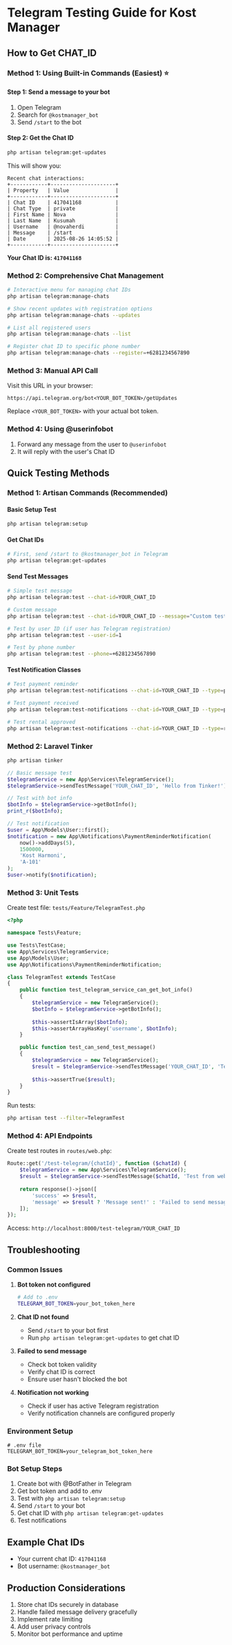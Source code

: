 # Telegram Testing Guide for Kost Manager

## How to Get CHAT_ID

### Method 1: Using Built-in Commands (Easiest) ⭐

#### Step 1: Send a message to your bot
1. Open Telegram
2. Search for `@kostmanager_bot`
3. Send `/start` to the bot

#### Step 2: Get the Chat ID
```bash
php artisan telegram:get-updates
```

This will show you:
```
Recent chat interactions:
+------------+---------------------+
| Property   | Value               |
+------------+---------------------+
| Chat ID    | 417041168           |
| Chat Type  | private             |
| First Name | Nova                |
| Last Name  | Kusumah             |
| Username   | @novaherdi          |
| Message    | /start              |
| Date       | 2025-08-26 14:05:52 |
+------------+---------------------+
```

**Your Chat ID is: `417041168`**

### Method 2: Comprehensive Chat Management

```bash
# Interactive menu for managing chat IDs
php artisan telegram:manage-chats

# Show recent updates with registration options
php artisan telegram:manage-chats --updates

# List all registered users
php artisan telegram:manage-chats --list

# Register chat ID to specific phone number
php artisan telegram:manage-chats --register=+6281234567890
```

### Method 3: Manual API Call

Visit this URL in your browser:
```
https://api.telegram.org/bot<YOUR_BOT_TOKEN>/getUpdates
```

Replace `<YOUR_BOT_TOKEN>` with your actual bot token.

### Method 4: Using @userinfobot

1. Forward any message from the user to `@userinfobot`
2. It will reply with the user's Chat ID

## Quick Testing Methods

### Method 1: Artisan Commands (Recommended)

#### Basic Setup Test
```bash
php artisan telegram:setup
```

#### Get Chat IDs
```bash
# First, send /start to @kostmanager_bot in Telegram
php artisan telegram:get-updates
```

#### Send Test Messages
```bash
# Simple test message
php artisan telegram:test --chat-id=YOUR_CHAT_ID

# Custom message
php artisan telegram:test --chat-id=YOUR_CHAT_ID --message="Custom test message"

# Test by user ID (if user has Telegram registration)
php artisan telegram:test --user-id=1

# Test by phone number
php artisan telegram:test --phone=+6281234567890
```

#### Test Notification Classes
```bash
# Test payment reminder
php artisan telegram:test-notifications --chat-id=YOUR_CHAT_ID --type=payment-reminder

# Test payment received
php artisan telegram:test-notifications --chat-id=YOUR_CHAT_ID --type=payment-received

# Test rental approved
php artisan telegram:test-notifications --chat-id=YOUR_CHAT_ID --type=rental-approved
```

### Method 2: Laravel Tinker

```bash
php artisan tinker
```

```php
// Basic message test
$telegramService = new App\Services\TelegramService();
$telegramService->sendTestMessage('YOUR_CHAT_ID', 'Hello from Tinker!');

// Test with bot info
$botInfo = $telegramService->getBotInfo();
print_r($botInfo);

// Test notification
$user = App\Models\User::first();
$notification = new App\Notifications\PaymentReminderNotification(
    now()->addDays(5), 
    1500000, 
    'Kost Harmoni', 
    'A-101'
);
$user->notify($notification);
```

### Method 3: Unit Tests

Create test file: `tests/Feature/TelegramTest.php`

```php
<?php

namespace Tests\Feature;

use Tests\TestCase;
use App\Services\TelegramService;
use App\Models\User;
use App\Notifications\PaymentReminderNotification;

class TelegramTest extends TestCase
{
    public function test_telegram_service_can_get_bot_info()
    {
        $telegramService = new TelegramService();
        $botInfo = $telegramService->getBotInfo();
        
        $this->assertIsArray($botInfo);
        $this->assertArrayHasKey('username', $botInfo);
    }

    public function test_can_send_test_message()
    {
        $telegramService = new TelegramService();
        $result = $telegramService->sendTestMessage('YOUR_CHAT_ID', 'Test message');
        
        $this->assertTrue($result);
    }
}
```

Run tests:
```bash
php artisan test --filter=TelegramTest
```

### Method 4: API Endpoints

Create test routes in `routes/web.php`:

```php
Route::get('/test-telegram/{chatId}', function ($chatId) {
    $telegramService = new App\Services\TelegramService();
    $result = $telegramService->sendTestMessage($chatId, 'Test from web route!');
    
    return response()->json([
        'success' => $result,
        'message' => $result ? 'Message sent!' : 'Failed to send message'
    ]);
});
```

Access: `http://localhost:8000/test-telegram/YOUR_CHAT_ID`

## Troubleshooting

### Common Issues

1. **Bot token not configured**
   ```bash
   # Add to .env
   TELEGRAM_BOT_TOKEN=your_bot_token_here
   ```

2. **Chat ID not found**
   - Send `/start` to your bot first
   - Run `php artisan telegram:get-updates` to get chat ID

3. **Failed to send message**
   - Check bot token validity
   - Verify chat ID is correct
   - Ensure user hasn't blocked the bot

4. **Notification not working**
   - Check if user has active Telegram registration
   - Verify notification channels are configured properly

### Environment Setup

```env
# .env file
TELEGRAM_BOT_TOKEN=your_telegram_bot_token_here
```

### Bot Setup Steps

1. Create bot with @BotFather in Telegram
2. Get bot token and add to .env
3. Test with `php artisan telegram:setup`
4. Send `/start` to your bot
5. Get chat ID with `php artisan telegram:get-updates`
6. Test notifications

## Example Chat IDs
- Your current chat ID: `417041168`
- Bot username: `@kostmanager_bot`

## Production Considerations

1. Store chat IDs securely in database
2. Handle failed message delivery gracefully
3. Implement rate limiting
4. Add user privacy controls
5. Monitor bot performance and uptime
